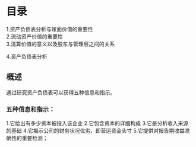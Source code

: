 
# 目录
1.资产负债表分析与账面价值的重要性   
2.流动资产价值的重要性   
3.清算价值的意义以及股东与管理层之间的关系  

4.资产负债表分析 

## 概述
通过研究资产负债表可以获得五种信息和指示。

### 五种信息和指示：
   1.它给出有多少资本被投入该企业
   2.它包含资本的详细构成
   3.它是分析收入来源的基础
   4.它揭示公司的财务状况优劣，即营运资金头寸
   5.它提供对报告期收益准确性的重要检测；